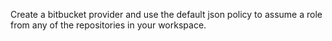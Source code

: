 Create a bitbucket provider and use the default json policy
to assume a role from any of the repositories in your workspace.